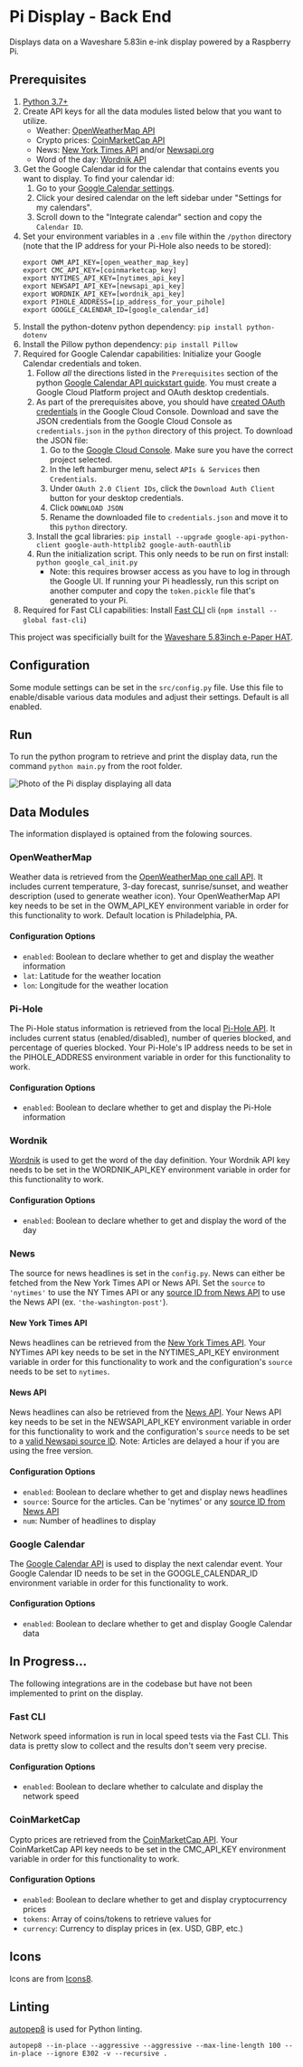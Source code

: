 # Pi Display - Back End

Displays data on a Waveshare 5.83in e-ink display powered by a Raspberry Pi.

## Prerequisites

1. [Python 3.7+](https://www.python.org/downloads/)
1. Create API keys for all the data modules listed below that you want to utilize.
    * Weather: [OpenWeatherMap API](https://openweathermap.org/api/one-call-api)
    * Crypto prices: [CoinMarketCap API](https://coinmarketcap.com/api/documentation/v1/)
    * News: [New York Times API](https://developer.nytimes.com/) and/or [Newsapi.org](https://newsapi.org/)
    * Word of the day: [Wordnik API](https://developer.wordnik.com/)
1. Get the Google Calendar id for the calendar that contains events you want to display. To find your calendar id:
    1. Go to your [Google Calendar settings](https://calendar.google.com/calendar/u/0/r/settings).
    1. Click your desired calendar on the left sidebar under "Settings for my calendars".
    1. Scroll down to the "Integrate calendar" section and copy the `Calendar ID`.
1. Set your environment variables in a `.env` file within the `/python` directory (note that the IP address for your Pi-Hole also needs to be stored):
    ```
    export OWM_API_KEY=[open_weather_map_key]
    export CMC_API_KEY=[coinmarketcap_key]
    export NYTIMES_API_KEY=[nytimes_api_key]
    export NEWSAPI_API_KEY=[newsapi_api_key]
    export WORDNIK_API_KEY=[wordnik_api_key]
    export PIHOLE_ADDRESS=[ip_address_for_your_pihole]
    export GOOGLE_CALENDAR_ID=[google_calendar_id]
    ```
1. Install the python-dotenv python dependency: `pip install python-dotenv`
1. Install the Pillow python dependency: `pip install Pillow`
1. Required for Google Calendar capabilities: Initialize your Google Calendar credentials and token.
    1. Follow *all* the directions listed in the `Prerequisites` section of the python [Google Calendar API quickstart guide](https://developers.google.com/calendar/api/quickstart/python). You must create a Google Cloud Platform project and OAuth desktop credentials.
    1. As part of the prerequisites above, you should have [created OAuth credentials](https://developers.google.com/workspace/guides/create-credentials#oauth-client-id) in the Google Cloud Console. Download and save the JSON credentials from the Google Cloud Console as `credentials.json` in the `python` directory of this project. To download the JSON file:
        1. Go to the [Google Cloud Console](https://console.cloud.google.com/). Make sure you have the correct project selected.
        1. In the left hamburger menu, select `APIs & Services` then `Credentials`.
        1. Under `OAuth 2.0 Client IDs`, click the `Download Auth Client` button for your desktop credentials.
        1. Click `DOWNLOAD JSON`
        1. Rename the downloaded file to `credentials.json` and move it to this `python` directory.
    1. Install the gcal libraries: `pip install --upgrade google-api-python-client google-auth-httplib2 google-auth-oauthlib`
    1. Run the initialization script. This only needs to be run on first install: `python google_cal_init.py`
        * Note: this requires browser access as you have to log in through the Google UI. If running your Pi headlessly, run this script on another computer and copy the `token.pickle` file that's generated to your Pi.
1. Required for Fast CLI capabilities: Install [Fast CLI](https://github.com/sindresorhus/fast-cli) cli (`npm install --global fast-cli`)

This project was specificially built for the [Waveshare 5.83inch e-Paper HAT](https://www.waveshare.com/wiki/5.83inch_e-Paper_HAT).

## Configuration

Some module settings can be set in the `src/config.py` file. Use this file to enable/disable various data modules and adjust their settings. Default is all enabled.

## Run

To run the python program to retrieve and print the display data, run the command `python main.py` from the root folder.

![Photo of the Pi display displaying all data](assets/pi-display.jpg)

## Data Modules

The information displayed is optained from the folowing sources.

### OpenWeatherMap

Weather data is retrieved from the [OpenWeatherMap one call API](https://openweathermap.org/api/one-call-api). It includes current temperature, 3-day forecast, sunrise/sunset, and weather description (used to generate weather icon). Your OpenWeatherMap API key needs to be set in the OWM_API_KEY environment variable in order for this functionality to work. Default location is Philadelphia, PA.

#### Configuration Options

* `enabled`: Boolean to declare whether to get and display the weather information
* `lat`: Latitude for the weather location
* `lon`: Longitude for the weather location

### Pi-Hole

The Pi-Hole status information is retrieved from the local [Pi-Hole API](https://discourse.pi-hole.net/t/pi-hole-api/1863). It includes current status (enabled/disabled), number of queries blocked, and percentage of queries blocked. Your Pi-Hole's IP address needs to be set in the PIHOLE_ADDRESS environment variable in order for this functionality to work.

#### Configuration Options

* `enabled`: Boolean to declare whether to get and display the Pi-Hole information

### Wordnik

[Wordnik](https://developer.wordnik.com/) is used to get the word of the day definition. Your Wordnik API key needs to be set in the WORDNIK_API_KEY environment variable in order for this functionality to work.

#### Configuration Options

* `enabled`: Boolean to declare whether to get and display the word of the day

### News

The source for news headlines is set in the `config.py`. News can either be fetched from the New York Times API or News API. Set the `source` to `'nytimes'` to use the NY Times API or any [source ID from News API](https://newsapi.org/docs/endpoints/sources) to use the News API (ex. `'the-washington-post'`). 

#### New York Times API

News headlines can be retrieved from the [New York Times API](https://developer.nytimes.com/). Your NYTimes API key needs to be set in the NYTIMES_API_KEY environment variable in order for this functionality to work and the configuration's `source` needs to be set to `nytimes`.

#### News API

News headlines can also be retrieved from the [News API](https://newsapi.org/). Your News API key needs to be set in the NEWSAPI_API_KEY environment variable in order for this functionality to work and the configuration's `source` needs to be set to a [valid Newsapi source ID](https://newsapi.org/docs/endpoints/sources). Note: Articles are delayed a hour if you are using the free version.

#### Configuration Options

* `enabled`: Boolean to declare whether to get and display news headlines
* `source`: Source for the articles. Can be 'nytimes' or any [source ID from News API](https://newsapi.org/docs/endpoints/sources)
* `num`: Number of headlines to display

### Google Calendar

The [Google Calendar API](https://developer.wordnik.com/) is used to display the next calendar event. Your Google Calendar ID needs to be set in the GOOGLE_CALENDAR_ID environment variable in order for this functionality to work.

#### Configuration Options

* `enabled`: Boolean to declare whether to get and display Google Calendar data

## In Progress...

The following integrations are in the codebase but have not been implemented to print on the display.

### Fast CLI

Network speed information is run in local speed tests via the Fast CLI. This data is pretty slow to collect and the results don't seem very precise. 

#### Configuration Options

* `enabled`: Boolean to declare whether to calculate and display the network speed

### CoinMarketCap

Cypto prices are retrieved from the [CoinMarketCap API](https://coinmarketcap.com/api/documentation/v1/). Your CoinMarketCap API key needs to be set in the CMC_API_KEY environment variable in order for this functionality to work.

#### Configuration Options

* `enabled`: Boolean to declare whether to get and display cryptocurrency prices
* `tokens`: Array of coins/tokens to retrieve values for
* `currency`: Currency to display prices in (ex. USD, GBP, etc.)

## Icons

Icons are from [Icons8](https://icons8.com).

## Linting

[autopep8](https://pypi.org/project/autopep8/) is used for Python linting.

```
autopep8 --in-place --aggressive --aggressive --max-line-length 100 --in-place --ignore E302 -v --recursive .
```
